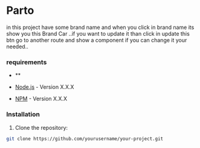 # Parto

in this project have some brand name and when you click in brand name its show you this Brand Car ..if you want to update it than click in update this btn go to another route and show a component if you can change it your needed..


### requirements
- ** 



- [Node.js](https://nodejs.org/) - Version X.X.X
- [NPM](https://www.npmjs.com/) - Version X.X.X

### Installation

1. Clone the repository:

```bash
git clone https://github.com/yourusername/your-project.git
